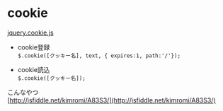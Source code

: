 cookie
======

[jquery.cookie.js](https://github.com/carhartl/jquery-cookie)

- cookie登録  
`$.cookie([クッキー名], text, { expires:1, path:'/'});`

- cookie読込  
`$.cookie([クッキー名]);`

こんなやつ  
[http://jsfiddle.net/kimromi/A83S3/](http://jsfiddle.net/kimromi/A83S3/)